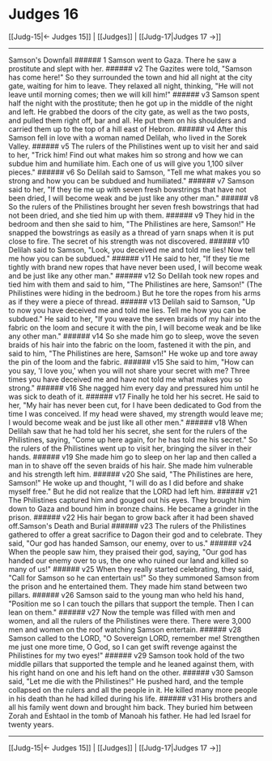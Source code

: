 # Judges 16

[[Judg-15|← Judges 15]] | [[Judges]] | [[Judg-17|Judges 17 →]]
***

Samson's Downfall ###### 1 Samson went to Gaza. There he saw a prostitute and slept with her. ###### v2 The Gazites were told, "Samson has come here!" So they surrounded the town and hid all night at the city gate, waiting for him to leave. They relaxed all night, thinking, "He will not leave until morning comes; then we will kill him!" ###### v3 Samson spent half the night with the prostitute; then he got up in the middle of the night and left. He grabbed the doors of the city gate, as well as the two posts, and pulled them right off, bar and all. He put them on his shoulders and carried them up to the top of a hill east of Hebron. ###### v4 After this Samson fell in love with a woman named Delilah, who lived in the Sorek Valley. ###### v5 The rulers of the Philistines went up to visit her and said to her, "Trick him! Find out what makes him so strong and how we can subdue him and humiliate him. Each one of us will give you 1,100 silver pieces." ###### v6 So Delilah said to Samson, "Tell me what makes you so strong and how you can be subdued and humiliated." ###### v7 Samson said to her, "If they tie me up with seven fresh bowstrings that have not been dried, I will become weak and be just like any other man." ###### v8 So the rulers of the Philistines brought her seven fresh bowstrings that had not been dried, and she tied him up with them. ###### v9 They hid in the bedroom and then she said to him, "The Philistines are here, Samson!" He snapped the bowstrings as easily as a thread of yarn snaps when it is put close to fire. The secret of his strength was not discovered. ###### v10 Delilah said to Samson, "Look, you deceived me and told me lies! Now tell me how you can be subdued." ###### v11 He said to her, "If they tie me tightly with brand new ropes that have never been used, I will become weak and be just like any other man." ###### v12 So Delilah took new ropes and tied him with them and said to him, "The Philistines are here, Samson!" (The Philistines were hiding in the bedroom.) But he tore the ropes from his arms as if they were a piece of thread. ###### v13 Delilah said to Samson, "Up to now you have deceived me and told me lies. Tell me how you can be subdued." He said to her, "If you weave the seven braids of my hair into the fabric on the loom and secure it with the pin, I will become weak and be like any other man." ###### v14 So she made him go to sleep, wove the seven braids of his hair into the fabric on the loom, fastened it with the pin, and said to him, "The Philistines are here, Samson!" He woke up and tore away the pin of the loom and the fabric. ###### v15 She said to him, "How can you say, 'I love you,' when you will not share your secret with me? Three times you have deceived me and have not told me what makes you so strong." ###### v16 She nagged him every day and pressured him until he was sick to death of it. ###### v17 Finally he told her his secret. He said to her, "My hair has never been cut, for I have been dedicated to God from the time I was conceived. If my head were shaved, my strength would leave me; I would become weak and be just like all other men." ###### v18 When Delilah saw that he had told her his secret, she sent for the rulers of the Philistines, saying, "Come up here again, for he has told me his secret." So the rulers of the Philistines went up to visit her, bringing the silver in their hands. ###### v19 She made him go to sleep on her lap and then called a man in to shave off the seven braids of his hair. She made him vulnerable and his strength left him. ###### v20 She said, "The Philistines are here, Samson!" He woke up and thought, "I will do as I did before and shake myself free." But he did not realize that the LORD had left him. ###### v21 The Philistines captured him and gouged out his eyes. They brought him down to Gaza and bound him in bronze chains. He became a grinder in the prison. ###### v22 His hair began to grow back after it had been shaved off.Samson's Death and Burial ###### v23 The rulers of the Philistines gathered to offer a great sacrifice to Dagon their god and to celebrate. They said, "Our god has handed Samson, our enemy, over to us." ###### v24 When the people saw him, they praised their god, saying, "Our god has handed our enemy over to us, the one who ruined our land and killed so many of us!" ###### v25 When they really started celebrating, they said, "Call for Samson so he can entertain us!" So they summoned Samson from the prison and he entertained them. They made him stand between two pillars. ###### v26 Samson said to the young man who held his hand, "Position me so I can touch the pillars that support the temple. Then I can lean on them." ###### v27 Now the temple was filled with men and women, and all the rulers of the Philistines were there. There were 3,000 men and women on the roof watching Samson entertain. ###### v28 Samson called to the LORD, "O Sovereign LORD, remember me! Strengthen me just one more time, O God, so I can get swift revenge against the Philistines for my two eyes!" ###### v29 Samson took hold of the two middle pillars that supported the temple and he leaned against them, with his right hand on one and his left hand on the other. ###### v30 Samson said, "Let me die with the Philistines!" He pushed hard, and the temple collapsed on the rulers and all the people in it. He killed many more people in his death than he had killed during his life. ###### v31 His brothers and all his family went down and brought him back. They buried him between Zorah and Eshtaol in the tomb of Manoah his father. He had led Israel for twenty years.

***
[[Judg-15|← Judges 15]] | [[Judges]] | [[Judg-17|Judges 17 →]]
